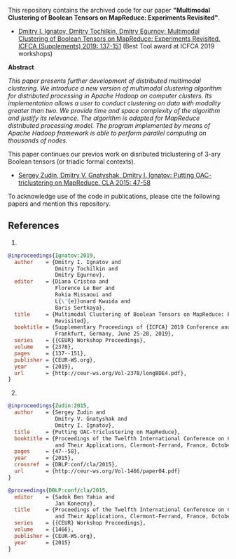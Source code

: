 This repository contains the archived code for our paper **"Multimodal Clustering of Boolean Tensors on MapReduce: Experiments Revisited"**.


* [Dmitry I. Ignatov, Dmitry Tochilkin, Dmitry Egurnov: Multimodal Clustering of Boolean Tensors on MapReduce: Experiments Revisited. ICFCA (Supplements) 2019: 137-151](http://ceur-ws.org/Vol-2378/longBDE4.pdf) (Best Tool award at ICFCA 2019 workshops)

**Abstract**

*This paper presents further development of distributed multimodal clustering. We introduce a new version of multimodal clustering algorithm for distributed processing in Apache Hadoop on computer clusters. Its implementation allows a user to conduct clustering on data with modality greater than two. We provide time and space complexity of the algorithm and justify its relevance. The algorithm is adapted for MapReduce distributed processing model. The program implemented by means of Apache Hadoop framework is able to perform parallel computing on thousands of nodes.*

This paper continues our previos work on disributed triclustering of 3-ary Boolean tensors (or triadic formal contexts). 

* [Sergey Zudin, Dmitry V. Gnatyshak, Dmitry I. Ignatov: Putting OAC-triclustering on MapReduce. CLA 2015: 47-58](http://ceur-ws.org/Vol-1466/paper04.pdf)

To acknowledge use of the code in publications, please cite the following papers and mention this repository.

## References

1. 
```bibtex
@inproceedings{Ignatov:2019,
  author    = {Dmitry I. Ignatov and
               Dmitry Tochilkin and
               Dmitry Egurnov},
  editor    = {Diana Cristea and
               Florence Le Ber and
               Rokia Missaoui and
               L{\'{e}}onard Kwuida and
               Baris Sertkaya},
  title     = {Multimodal Clustering of Boolean Tensors on MapReduce: Experiments
               Revisited},
  booktitle = {Supplementary Proceedings of {ICFCA} 2019 Conference and Workshops,
               Frankfurt, Germany, June 25-28, 2019},
  series    = {{CEUR} Workshop Proceedings},
  volume    = {2378},
  pages     = {137--151},
  publisher = {CEUR-WS.org},
  year      = {2019},
  url       = {http://ceur-ws.org/Vol-2378/longBDE4.pdf},
}
```

2.
```bibtex
@inproceedings{Zudin:2015,
  author    = {Sergey Zudin and
               Dmitry V. Gnatyshak and
               Dmitry I. Ignatov},
  title     = {Putting OAC-triclustering on MapReduce},
  booktitle = {Proceedings of the Twelfth International Conference on Concept Lattices
               and Their Applications, Clermont-Ferrand, France, October 13-16, 2015},
  pages     = {47--58},
  year      = {2015},
  crossref  = {DBLP:conf/cla/2015},
  url       = {http://ceur-ws.org/Vol-1466/paper04.pdf}
}

@proceedings{DBLP:conf/cla/2015,
  editor    = {Sadok Ben Yahia and
               Jan Konecny},
  title     = {Proceedings of the Twelfth International Conference on Concept Lattices
               and Their Applications, Clermont-Ferrand, France, October 13-16, 2015},
  series    = {{CEUR} Workshop Proceedings},
  volume    = {1466},
  publisher = {CEUR-WS.org},
  year      = {2015}
}
```
